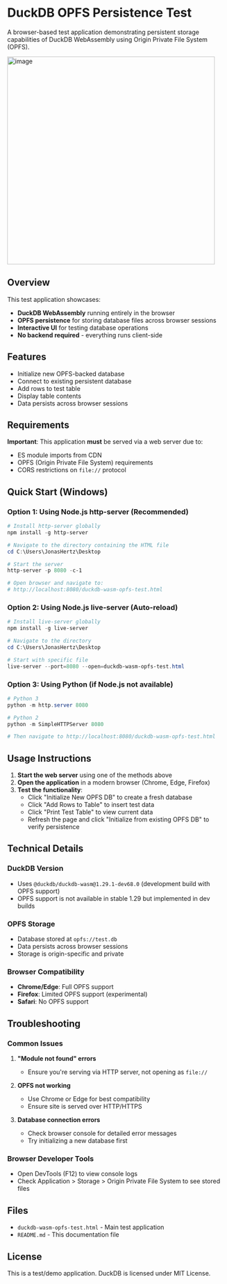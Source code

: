 # DuckDB OPFS Persistence Test

A browser-based test application demonstrating persistent storage capabilities of DuckDB WebAssembly using Origin Private File System (OPFS).

<img width="478" alt="image" src="https://github.com/user-attachments/assets/675875c9-94ac-461d-970f-dc9dcf8ce9f7" />

## Overview

This test application showcases:
- **DuckDB WebAssembly** running entirely in the browser
- **OPFS persistence** for storing database files across browser sessions
- **Interactive UI** for testing database operations
- **No backend required** - everything runs client-side

## Features

- Initialize new OPFS-backed database
- Connect to existing persistent database
- Add rows to test table
- Display table contents
- Data persists across browser sessions

## Requirements

**Important**: This application **must** be served via a web server due to:
- ES module imports from CDN
- OPFS (Origin Private File System) requirements
- CORS restrictions on `file://` protocol

## Quick Start (Windows)

### Option 1: Using Node.js http-server (Recommended)

```powershell
# Install http-server globally
npm install -g http-server

# Navigate to the directory containing the HTML file
cd C:\Users\JonasHertz\Desktop

# Start the server
http-server -p 8080 -c-1

# Open browser and navigate to:
# http://localhost:8080/duckdb-wasm-opfs-test.html
```

### Option 2: Using Node.js live-server (Auto-reload)

```powershell
# Install live-server globally
npm install -g live-server

# Navigate to the directory
cd C:\Users\JonasHertz\Desktop

# Start with specific file
live-server --port=8080 --open=duckdb-wasm-opfs-test.html
```

### Option 3: Using Python (if Node.js not available)

```powershell
# Python 3
python -m http.server 8080

# Python 2
python -m SimpleHTTPServer 8080

# Then navigate to http://localhost:8080/duckdb-wasm-opfs-test.html
```

## Usage Instructions

1. **Start the web server** using one of the methods above
2. **Open the application** in a modern browser (Chrome, Edge, Firefox)
3. **Test the functionality**:
   - Click "Initialize New OPFS DB" to create a fresh database
   - Click "Add Rows to Table" to insert test data
   - Click "Print Test Table" to view current data
   - Refresh the page and click "Initialize from existing OPFS DB" to verify persistence

## Technical Details

### DuckDB Version
- Uses `@duckdb/duckdb-wasm@1.29.1-dev68.0` (development build with OPFS support)
- OPFS support is not available in stable 1.29 but implemented in dev builds

### OPFS Storage
- Database stored at `opfs://test.db`
- Data persists across browser sessions
- Storage is origin-specific and private

### Browser Compatibility
- **Chrome/Edge**: Full OPFS support
- **Firefox**: Limited OPFS support (experimental)
- **Safari**: No OPFS support

## Troubleshooting

### Common Issues

1. **"Module not found" errors**
   - Ensure you're serving via HTTP server, not opening as `file://`

2. **OPFS not working**
   - Use Chrome or Edge for best compatibility
   - Ensure site is served over HTTP/HTTPS

3. **Database connection errors**
   - Check browser console for detailed error messages
   - Try initializing a new database first

### Browser Developer Tools
- Open DevTools (F12) to view console logs
- Check Application > Storage > Origin Private File System to see stored files

## Files

- `duckdb-wasm-opfs-test.html` - Main test application
- `README.md` - This documentation file

## License

This is a test/demo application. DuckDB is licensed under MIT License. 
